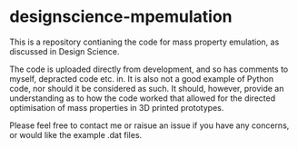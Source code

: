 # designscience-mpemulation
This is a repository contianing the code for mass property emulation, as discussed in Design Science.

The code is uploaded directly from development, and so has comments to myself, depracted code etc. in. It is also not a good example of Python code, nor should it be considered as such. It should, however, provide an understanding as to how the code worked that allowed for the directed optimisation of mass properties in 3D printed prototypes.

Please feel free to contact me or raisue an issue if you have any concerns, or would like the example .dat files.
